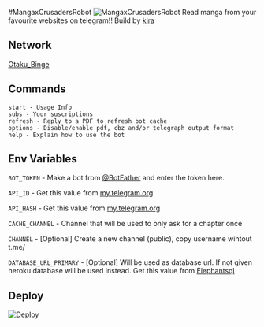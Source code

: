#MangaxCrusadersRobot
![MangaxCrusadersRobot](https://te.legra.ph/file/488fdee95824d3c41405f.jpg) 
Read manga from your favourite websites on telegram!! Build by [kira](https://t.me/kira_yoshikage_789) 

## Network
[Otaku_Binge](https://t.me/Otaku_Binge)

## Commands
```
start - Usage Info
subs - Your suscriptions
refresh - Reply to a PDF to refresh bot cache
options - Disable/enable pdf, cbz and/or telegraph output format
help - Explain how to use the bot
```


## Env Variables

`BOT_TOKEN` - Make a bot from [@BotFather](https://t.me/BotFather) and enter the token here.

`API_ID` - Get this value from [my.telegram.org](https://my.telegram.org/apps)

`API_HASH` - Get this value from [my.telegram.org](https://my.telegram.org/apps)

`CACHE_CHANNEL` - Channel that will be used to only ask for a chapter once

`CHANNEL` - [Optional] Create a new channel (public), copy username wihtout t.me/

`DATABASE_URL_PRIMARY` - [Optional] Will be used as database url. If not given heroku database will be used instead. Get this value from [Elephantsql](https://elephantsql.com/)


## Deploy
[![Deploy](https://www.herokucdn.com/deploy/button.svg)](https://heroku.com/deploy)
